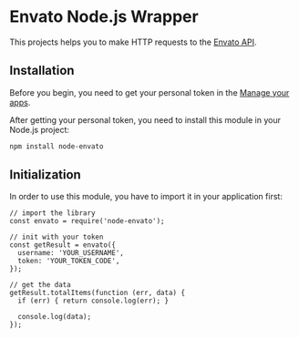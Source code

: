 Envato Node.js Wrapper
=========
This projects helps you to make HTTP requests to the [Envato API](https://build.envato.com/api/).

Installation
------------
Before you begin, you need to get your personal token in the [Manage your apps](https://build.envato.com/create-token/).

After getting your personal token, you need to install this module in your Node.js project:

```sh
npm install node-envato
```

Initialization
-----
In order to use this module, you have to import it in your application first:

```javasctipt
// import the library
const envato = require('node-envato');

// init with your token
const getResult = envato({
  username: 'YOUR_USERNAME',
  token: 'YOUR_TOKEN_CODE',
});

// get the data
getResult.totalItems(function (err, data) {
  if (err) { return console.log(err); }

  console.log(data);
});
```
